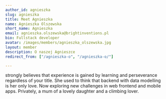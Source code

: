```yaml
---
author_id: agnieszka
slug: agnieszka
title: Meet Agnieszka
name: Agnieszka Olszewska
short_name: Agnieszka
email: agnieszka.olszewska@brightinventions.pl
bio: Fullstack developer
avatar: /images/members/agnieszka_olszewska.jpg
layout: member
description: O naszej Agnieszce
redirect_from: ["/agnieszka-o", "/agnieszka-o/"]

---
```


strongly believes that experience is gained by learning and perseverance regardless of your title. She used to think that backend with data modelling is her only love. Now exploring new challenges in web frontend and mobile apps. Privately, a mum of a lovely daughter and a climbing lover.

